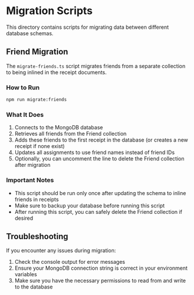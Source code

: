 # Migration Scripts

This directory contains scripts for migrating data between different database schemas.

## Friend Migration

The `migrate-friends.ts` script migrates friends from a separate collection to being inlined in the receipt documents.

### How to Run

```bash
npm run migrate:friends
```

### What It Does

1. Connects to the MongoDB database
2. Retrieves all friends from the Friend collection
3. Adds these friends to the first receipt in the database (or creates a new receipt if none exist)
4. Updates all assignments to use friend names instead of friend IDs
5. Optionally, you can uncomment the line to delete the Friend collection after migration

### Important Notes

- This script should be run only once after updating the schema to inline friends in receipts
- Make sure to backup your database before running this script
- After running this script, you can safely delete the Friend collection if desired

## Troubleshooting

If you encounter any issues during migration:

1. Check the console output for error messages
2. Ensure your MongoDB connection string is correct in your environment variables
3. Make sure you have the necessary permissions to read from and write to the database 